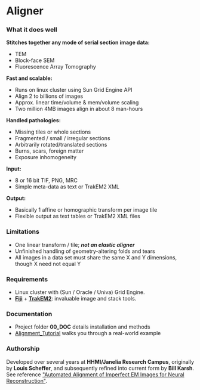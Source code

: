 Aligner
=======

### What it does well

**Stitches together any mode of serial section image data:**

- TEM
- Block-face SEM
- Fluorescence Array Tomography

**Fast and scalable:**

- Runs on linux cluster using Sun Grid Engine API
- Align 2 to billions of images
- Approx. linear time/volume & mem/volume scaling
- Two million 4MB images align in about 8 man-hours

**Handled pathologies:**

- Missing tiles or whole sections
- Fragmented / small / irregular sections
- Arbitrarily rotated/translated sections
- Burns, scars, foreign matter
- Exposure inhomogeneity

**Input:**

- 8 or 16 bit TIF, PNG, MRC
- Simple meta-data as text or TrakEM2 XML

**Output:**

- Basically 1 affine or homographic transform per image tile
- Flexible output as text tables or TrakEM2 XML files

### Limitations

- One linear transform / tile; **_not an elastic aligner_**
- Unfinished handling of geometry-altering folds and tears
- All images in a data set must share the same X and Y dimensions, though X need not equal Y

### Requirements

- Linux cluster with (Sun / Oracle / Univa) Grid Engine.
- [**Fiji**](http://fiji.sc/Fiji) + [**TrakEM2**](http://www.ini.uzh.ch/~acardona/trakem2.html): invaluable image and stack tools.

### Documentation

- Project folder **00_DOC** details installation and methods
- [Alignment_Tutorial](https://github.com/billkarsh/Alignment_Tutorial) walks you through a real-world example

### Authorship

Developed over several years at **HHMI/Janelia Research Campus**, originally by **Louis Scheffer**, and subsequently refined into current form by **Bill Karsh**. See reference ["Automated Alignment of Imperfect EM Images for Neural Reconstruction"](http://arxiv.org/abs/1304.6034).

